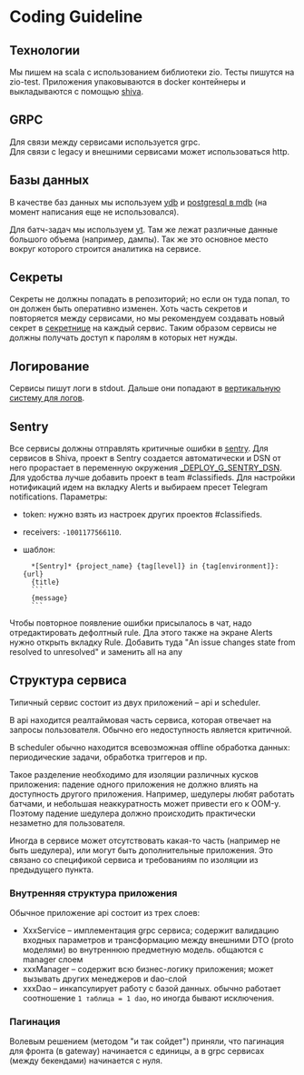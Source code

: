 # Coding Guideline

## Технологии

Мы пишем на scala с использованием библиотеки zio. 
Тесты пишутся на zio-test.
Приложения упаковываются в docker контейнеры и выкладываются с помощью [shiva](https://wiki.yandex-team.ru/vertis-admin/deploy/).

## GRPC

Для связи между сервисами используется grpc.<br/>
Для связи с legacy и внешними сервисами может использоваться http. 

## Базы данных
В качестве баз данных мы используем [ydb](https://ydb.yandex-team.ru/) и [postgresql в mdb](https://yc.yandex-team.ru) (на момент написания еще не использовался).

Для батч-задач мы используем [yt](https://yt.yandex-team.ru/hahn). Там же лежат различные данные большого объема (например, дампы).
Так же это основное место вокруг которого строится аналитика на сервисе.

## Секреты
Секреты не должны попадать в репозиторий; но если он туда попал, то он должен быть оперативно изменен.
Хоть часть секретов и повторяется между сервисами, 
но мы рекомендуем создавать новый секрет в [секретнице](https://yav.yandex-team.ru/) на каждый сервис.
Таким образом сервисы не должны получать доступ к паролям в которых нет нужды.

## Логирование
Сервисы пишут логи в stdout. Дальше они попадают в [вертикальную систему для логов](https://wiki.yandex-team.ru/vertis-admin/logs/).

## Sentry
Все сервисы должны отправлять критичные ошибки в [sentry](https://sentry.vertis.yandex.net/verticals/).
Для сервисов в Shiva, проект в Sentry создается автоматически и DSN от него прорастает в переменную окружения [_DEPLOY_G_SENTRY_DSN](https://wiki.yandex-team.ru/vertis-admin/deploy/env/#deploygsentrydsn).
Для удобства лучше добавить проект в team #classifieds. 
Для настройки нотификаций идем на вкладку Alerts и выбираем пресет Telegram notifications. Параметры:
- token: нужно взять из настроек других проектов #classifieds.
- receivers: `-1001177566110`. 
- шаблон:

        *[Sentry]* {project_name} {tag[level]} in {tag[environment]}: {url}  
        {title}   
        ```   
        {message}   
        ```

Чтобы повторное появление ошибки присылалось в чат, надо отредактировать дефолтный rule.
Дла этого также на экране Alerts нужно открыть вкладку Rule. Добавить туда "An issue changes state from resolved to unresolved" и заменить all на any
[](../docs/sentry/sentry_alerts_rule.jpg)
[](../docs/sentry/sentry_alerts_edit_rule.jpg)

## Структура сервиса
Типичный сервис состоит из двух приложений – api и scheduler.

В api находится реалтаймовая часть сервиса, которая отвечает на запросы пользователя. Обычно его недоступность является критичной.

В scheduler обычно находится всевозможная offline обработка данных: 
периодические задачи, обработка триггеров и пр.

Такое разделение необходимо для изоляции различных кусков приложения: 
падение одного приложения не должно влиять на доступность другого приложения.
Например, шедулеры любят работать батчами, и небольшая неаккуратность может привести его к OOM-у. 
Поэтому падение шедулера должно происходить практически незаметно для пользователя.

Иногда в сервисе может отсутствовать какая-то часть (например не быть шедулера), или могут быть дополнительные приложения.
Это связано со спецификой сервиса и требованиям по изоляции из предыдущего пункта.

### Внутренняя структура приложения

Обычное приложение api состоит из трех слоев:
 - XxxService – имплементация grpc сервиса;
  содержит валидацию входных параметров и трансформацию между внешними DTO (proto моделями) во внутреннюю предметную модель.
  общаются с manager слоем
 - xxxManager – содержит всю бизнес-логику приложения; может вызывать других менеджеров и dao-слой 
 - xxxDao – инкапсулирует работу с базой данных. обычно работает соотношение `1 таблица = 1 dao`, но иногда бывают исключения.
 
### Пагинация
Волевым решением (методом "и так сойдет") приняли, что пагинация для фронта (в gateway) начинается с единицы, 
а в grpc сервисах (между бекендами) начинается с нуля.